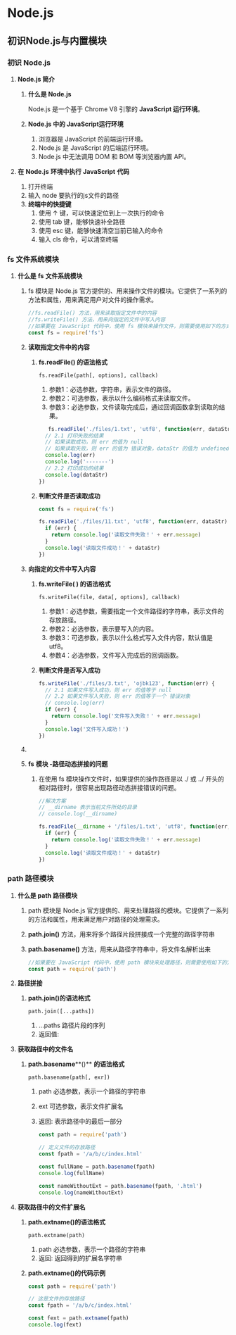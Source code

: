 # Node.js

## 初识Node.js与内置模块

### 初识 Node.js



1. **Node.js 简介**

   1. **什么是 Node.js**

      Node.js 是一个基于 Chrome V8 引擎的 **JavaScript 运行环境**。

   2. **Node.js 中的 JavaScript运行环境**

      1. 浏览器是 JavaScript 的前端运行环境。
      2. Node.js 是 JavaScript 的后端运行环境。
      3. Node.js 中无法调用 DOM 和 BOM 等浏览器内置 API。

2. **在** **Node.js** **环境中执行** **JavaScript** **代码**

   1. 打开终端
   2. 输入 node 要执行的js文件的路径
   3. **终端中的快捷键**
      1. 使用 ↑ 键，可以快速定位到上一次执行的命令
      2. 使用 tab 键，能够快速补全路径
      3. 使用 esc 键，能够快速清空当前已输入的命令
      4. 输入 cls 命令，可以清空终端

### fs 文件系统模块

1. **什么是** **fs** **文件系统模块**

   1. fs 模块是 Node.js 官方提供的、用来操作文件的模块。它提供了一系列的方法和属性，用来满足用户对文件的操作需求。

      ```javascript
      //fs.readFile() 方法，用来读取指定文件中的内容
      //fs.writeFile() 方法，用来向指定的文件中写入内容
      //如果要在 JavaScript 代码中，使用 fs 模块来操作文件，则需要使用如下的方式先导入它：
      const fs = require('fs')
      ```

   2. **读取指定文件中的内容**

      1. **fs.readFile() 的语法格式**

         `fs.readFile(path[, options], callback)`

         1. 参数1：必选参数，字符串，表示文件的路径。
         2. 参数2：可选参数，表示以什么编码格式来读取文件。
         3. 参数3：必选参数，文件读取完成后，通过回调函数拿到读取的结果。

         ```javascript
         	fs.readFile('./files/1.txt', 'utf8', function(err, dataStr) {
           // 2.1 打印失败的结果
           // 如果读取成功，则 err 的值为 null
           // 如果读取失败，则 err 的值为 错误对象，dataStr 的值为 undefined
           console.log(err)
           console.log('-------')
           // 2.2 打印成功的结果
           console.log(dataStr)
         })
         ```

      2. **判断文件是否读取成功**

         ```javascript
         const fs = require('fs')
         
         fs.readFile('./files/11.txt', 'utf8', function(err, dataStr) {
           if (err) {
             return console.log('读取文件失败！' + err.message)
           }
           console.log('读取文件成功！' + dataStr)
         })
         ```

   3. **向指定的文件中写入内容**

      1. **fs.writeFile( ) 的语法格式**

         `fs.writeFile(file, data[, options], callback)`

         1. 参数1：必选参数，需要指定一个文件路径的字符串，表示文件的存放路径。
         2. 参数2：必选参数，表示要写入的内容。
         3. 参数3：可选参数，表示以什么格式写入文件内容，默认值是 utf8。
         4. 参数4：必选参数，文件写入完成后的回调函数。

      2. **判断文件是否写入成功**

         ```javascript
         fs.writeFile('./files/3.txt', 'ojbk123', function(err) {
           // 2.1 如果文件写入成功，则 err 的值等于 null
           // 2.2 如果文件写入失败，则 err 的值等于一个 错误对象
           // console.log(err)
           if (err) {
             return console.log('文件写入失败！' + err.message)
           }
           console.log('文件写入成功！')
         })
         ```

   4. 

   5. **fs** **模块 -路径动态拼接的问题**

      1. 在使用 fs 模块操作文件时，如果提供的操作路径是以 ./ 或 ../ 开头的相对路径时，很容易出现路径动态拼接错误的问题。

         ```javascript
         //解决方案
         // __dirname 表示当前文件所处的目录
         // console.log(__dirname)
         
         fs.readFile(__dirname + '/files/1.txt', 'utf8', function(err, dataStr) {
           if (err) {
             return console.log('读取文件失败！' + err.message)
           }
           console.log('读取文件成功！' + dataStr)
         })
         ```

### path 路径模块

1. **什么是 path 路径模块**
   1. path 模块是 Node.js 官方提供的、用来处理路径的模块。它提供了一系列的方法和属性，用来满足用户对路径的处理需求。

   2. **path.join()** 方法，用来将多个路径片段拼接成一个完整的路径字符串

   3. **path.basename()** 方法，用来从路径字符串中，将文件名解析出来

      ```javascript
      //如果要在 JavaScript 代码中，使用 path 模块来处理路径，则需要使用如下的方式先导入它：
      const path = require('path')	
      ```

2. **路径拼接**

   1. **path.join()的语法格式**

      `path.join([...paths])`

      1. ...paths <string> 路径片段的序列
      2. 返回值: <string>

3. **获取路径中的文件名**

   1. **path.basename****()** **的语法格式**

      `path.basename(path[, exr])`

      1. path <string> 必选参数，表示一个路径的字符串

      2. ext <string> 可选参数，表示文件扩展名

      3. 返回: <string> 表示路径中的最后一部分

         ```javascript
         const path = require('path')
         
         // 定义文件的存放路径
         const fpath = '/a/b/c/index.html'
         
         const fullName = path.basename(fpath)
         console.log(fullName)
         
         const nameWithoutExt = path.basename(fpath, '.html')
         console.log(nameWithoutExt)
         ```

         

4. **获取路径中的文件扩展名**

   1. **path.extname()的语法格式**

      `path.extname(path)`

      1. path <string>必选参数，表示一个路径的字符串
      2. 返回: <string> 返回得到的扩展名字符串

   2. **path.extname()的代码示例**

      ```javascript
      const path = require('path')
      
      // 这是文件的存放路径
      const fpath = '/a/b/c/index.html'
      
      const fext = path.extname(fpath)
      console.log(fext)  
      ```

      